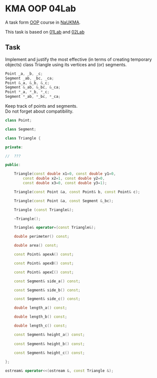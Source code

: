 # KMA OOP 04Lab

A task form [OOP][Volodymyr Boublik] course in [NaUKMA][NaUKMA].

This task is based on [01Lab](src/Point/README_01Lab.md) and
[02Lab](src/Segment/README_02Lab.md)

[Volodymyr Boublik]: https://www.linkedin.com/in/volodymyr-boublik-869a4430/
[NaUKMA]: http://www.ukma.edu.ua/eng/

## Task

Implement and justify the most effective (in terms of creating
temporary objects) class Triangle using its vertices and (or)
segments.

```cpp
Point _a, _b, _c;
Segment _ab, _bc, _ca;
Point &_a, &_b, &_c;
Segment &_ab, &_bc, &_ca;
Point *_a, *_b, *_c;
Segment *_ab, *_bc, *_ca; 
```

Keep track of points and segments.  
Do not forget about compatibility.

```cpp
class Point;

class Segment;

class Triangle {

private:

//  ???

public:

    Triangle(const double x1=0, const double y1=0,
        const double x2=1, const double y2=0,
        const double x3=0, const double y3=1);

    Triangle(const Point &a, const Point& b, const Point& c);

    Triangle(const Point &a, const Segment &_bc);

    Triangle (const Triangle&);

    ~Triangle();

    Triangle& operator=(const Triangle&);

    double perimeter() const;

    double area() const;

    const Point& apexA() const;

    const Point& apexB() const;

    const Point& apexC() const;

    const Segment& side_a() const;

    const Segment& side_b() const;

    const Segment& side_c() const;

    double length_a() const;

    double length_b() const;

    double length_c() const;

    const Segment& height_a() const;
    
    const Segment& height_b() const;
    
    const Segment& height_c() const;

};

ostream& operator<<(ostream &, const Triangle &);
```